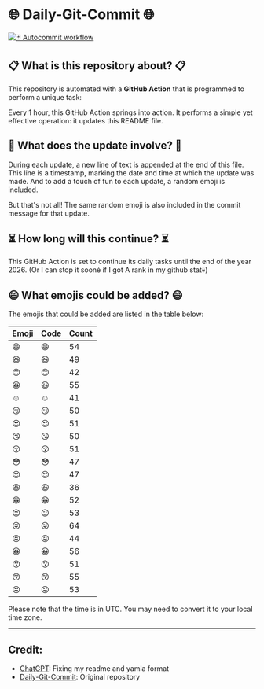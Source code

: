 # 🌐 Daily-Git-Commit 🌐

[![🃏 Autocommit workflow](https://github.com/kleqing/git-auto-commit/actions/workflows/main.yaml/badge.svg?event=check_run)](https://github.com/kleqing/git-auto-commit/actions/workflows/main.yaml)

## 📋 What is this repository about? 📋

This repository is automated with a **GitHub Action** that is programmed to perform a unique task:

Every 1 hour, this GitHub Action springs into action. It performs a simple yet effective operation: it updates this README file.

## 🔄 What does the update involve? 🔄

During each update, a new line of text is appended at the end of this file. This line is a timestamp, marking the date and time at which the update was made. And to add a touch of fun to each update, a random emoji is included.

But that's not all! The same random emoji is also included in the commit message for that update.

## ⏳ How long will this continue? ⏳

This GitHub Action is set to continue its daily tasks until the end of the year 2026. (Or I can stop it soonẻ if I got A rank in my github stat💀)

## 😄 What emojis could be added? 😄

The emojis that could be added are listed in the table below:

| Emoji | Code | Count |
| --- | --- | --- |
| 😄 | :smile: | 54 |
| 😆 | :laughing: | 49 |
| 😊 | :blush: | 42 |
| 😀 | :smiley: | 55 |
| ☺️ | :relaxed: | 41 |
| 😏 | :smirk: | 50 |
| 😍 | :heart_eyes: | 51 |
| 😘 | :kissing_heart: | 50 |
| 😚 | :kissing_closed_eyes: | 51 |
| 😳 | :flushed: | 47 |
| 😌 | :relieved: | 47 |
| 😆 | :satisfied: | 36 |
| 😁 | :grin: | 52 |
| 😉 | :wink: | 53 |
| 😜 | :stuck_out_tongue_winking_eye: | 64 |
| 😝 | :stuck_out_tongue_closed_eyes: | 44 |
| 😀 | :grinning: | 56 |
| 😗 | :kissing: | 51 |
| 😙 | :kissing_smiling_eyes: | 55 |
| 😛 | :stuck_out_tongue: | 53 |

Please note that the time is in UTC. You may need to convert it to your local time zone.

---

## Credit:

- [ChatGPT](chatgpt.com): Fixing my readme and yamla format
- [Daily-Git-Commit](https://github.com/diegomarty/daily-git-commit): Original repository

